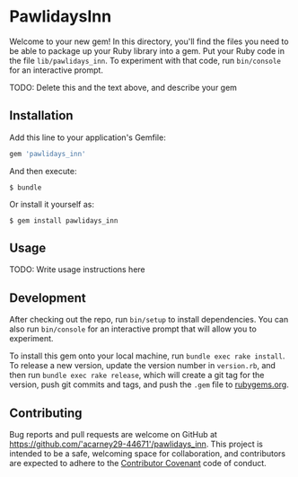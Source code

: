 # PawlidaysInn

Welcome to your new gem! In this directory, you'll find the files you need to be able to package up your Ruby library into a gem. Put your Ruby code in the file `lib/pawlidays_inn`. To experiment with that code, run `bin/console` for an interactive prompt.

TODO: Delete this and the text above, and describe your gem

## Installation

Add this line to your application's Gemfile:

```ruby
gem 'pawlidays_inn'
```

And then execute:

    $ bundle

Or install it yourself as:

    $ gem install pawlidays_inn

## Usage

TODO: Write usage instructions here

## Development

After checking out the repo, run `bin/setup` to install dependencies. You can also run `bin/console` for an interactive prompt that will allow you to experiment.

To install this gem onto your local machine, run `bundle exec rake install`. To release a new version, update the version number in `version.rb`, and then run `bundle exec rake release`, which will create a git tag for the version, push git commits and tags, and push the `.gem` file to [rubygems.org](https://rubygems.org).

## Contributing

Bug reports and pull requests are welcome on GitHub at https://github.com/'acarney29-44671'/pawlidays_inn. This project is intended to be a safe, welcoming space for collaboration, and contributors are expected to adhere to the [Contributor Covenant](http://contributor-covenant.org) code of conduct.

